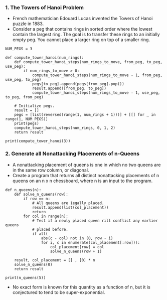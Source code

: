 ### 1. The Towers of Hanoi Problem
- French mathematician Edouard Lucas invented the Towers of Hanoi puzzle in 1883. 
- Consider a peg that contains rings in sorted order where the lowest contain the largest ring. The goal is to transfer these rings to an initially empty peg. You cannot place a larger ring on top of a smaller ring.

```
NUM_PEGS = 3

def compute_tower_hanoi(num_rings):
    def compute_tower_hanoi_steps(num_rings_to_move, from_peg, to_peg, use_peg):
        if num_rings_to_move > 0:
            compute_tower_hanoi_steps(num_rings_to_move - 1, from_peg, use_peg, to_peg)
            pegs[to_peg].append(pegs[from_peg].pop())
            result.append([from_peg, to_peg])
            compute_tower_hanoi_steps(num_rings_to_move - 1, use_peg, to_peg, from_peg)

    # Initialize pegs.
    result = []
    pegs = [list(reversed(range(1, num_rings + 1)))] + [[] for _ in range(1, NUM_PEGS)]
    print(pegs)
    compute_tower_hanoi_steps(num_rings, 0, 1, 2)
    return result

print(compute_tower_hanoi(3))
```

### 2. Generate all Nonattacking Placements of n-Queens
- A nonattacking placement of queens is one in which no two queens are in the same row column, or diagonal.
- Create a program that returns all distinct nonattacking placements of n queens on an n x n chessboard, where n is an input to the program.

```
def n_queens(n):
    def solve_n_queens(row):
        if row == n:
            # All queens are 1egally placed.
            result.append(list(col_placement))
            return
        for col in range(n):
            # Test if a newly placed queen rill conflict any earlier queens
            # placed before.
            if all(
                abs(c - col) not in (0, row - i)
                for i, c in enumerate(col_placement[:row])):
                    col_placement[row] = col
                    solve_n_queens(row + 1)
                    
    result, col_placement = [] , [0] * n
    solve_n_queens(0)
    return result
    
print(n_queens(5))
```

- No exact form is known for this quantity as a function of n, but it is conjectured to tend to be super-exponential.
